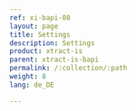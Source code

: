 ```yaml
---
ref: xi-bapi-08
layout: page
title: Settings
description: Settings
product: xtract-is
parent: xtract-is-bapi
permalink: /:collection/:path
weight: 8
lang: de_DE

---
```

